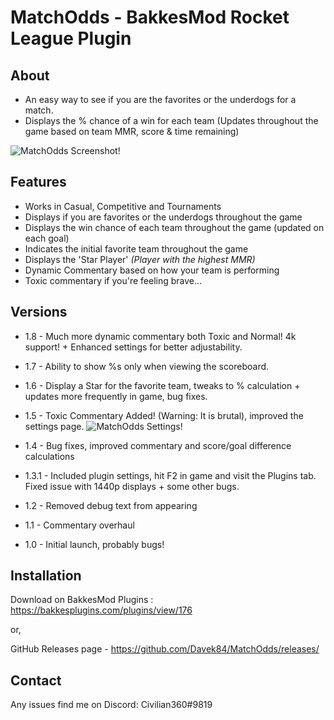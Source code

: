 # MatchOdds - BakkesMod Rocket League Plugin
## About
- An easy way to see if you are the favorites or the underdogs for a match.
- Displays the % chance of a win for each team (Updates throughout the game based on team MMR, score & time remaining)

![MatchOdds Screenshot!](https://i.imgur.com/V9bHACK.png "MatchOdds Screenshot")

## Features
- Works in Casual, Competitive and Tournaments
- Displays if you are favorites or the underdogs throughout the game
- Displays the win chance of each team throughout the game (updated on each goal)
- Indicates the initial favorite team throughout the game
- Displays the 'Star Player' _(Player with the highest MMR)_
- Dynamic Commentary based on how your team is performing
- Toxic commentary if you're feeling brave...

## Versions
- 1.8 - Much more dynamic commentary both Toxic and Normal! 4k support! + Enhanced settings for better adjustability.
- 1.7 - Ability to show %s only when viewing the scoreboard.
- 1.6 - Display a Star for the favorite team, tweaks to % calculation + updates more frequently in game, bug fixes.
- 1.5 - Toxic Commentary Added! (Warning: It is brutal), improved the settings page.
![MatchOdds Settings!](https://i.imgur.com/DNrhdGm.png "MatchOdds Settingst")

- 1.4 - Bug fixes, improved commentary and score/goal difference calculations
- 1.3.1 - Included plugin settings, hit F2 in game and visit the Plugins tab. Fixed issue with 1440p displays + some other bugs.
- 1.2 - Removed debug text from appearing
- 1.1 - Commentary overhaul
- 1.0 - Initial launch, probably bugs!

## Installation
Download on BakkesMod Plugins : https://bakkesplugins.com/plugins/view/176

or,

GitHub Releases page - https://github.com/Davek84/MatchOdds/releases/

## Contact
Any issues find me on Discord: Civilian360#9819
